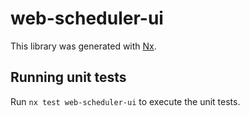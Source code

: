 # web-scheduler-ui

This library was generated with [Nx](https://nx.dev).

## Running unit tests

Run `nx test web-scheduler-ui` to execute the unit tests.
